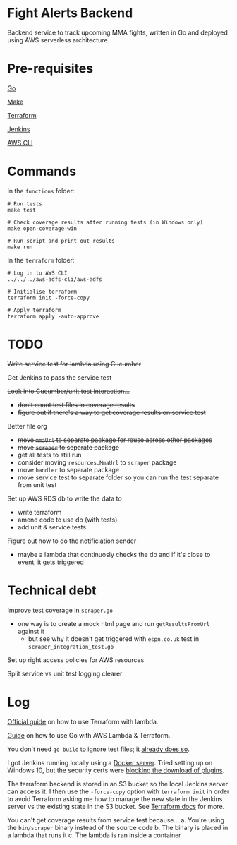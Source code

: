 # Fight Alerts Backend

Backend service to track upcoming MMA fights, written in Go and deployed using AWS serverless architecture.

# Pre-requisites

[Go](https://go.dev/)

[Make](https://www.gnu.org/software/make/)

[Terraform](https://www.terraform.io/)

[Jenkins](https://www.jenkins.io/)

[AWS CLI](https://aws.amazon.com/cli/)

# Commands

In the `functions` folder:

```
# Run tests
make test

# Check coverage results after running tests (in Windows only)
make open-coverage-win

# Run script and print out results
make run
```

In the `terraform` folder:

```
# Log in to AWS CLI
../../../aws-adfs-cli/aws-adfs

# Initialise terraform
terraform init -force-copy

# Apply terraform
terraform apply -auto-approve
```

# TODO

~~Write service test for lambda using Cucumber~~

~~Get Jenkins to pass the service test~~

~~Look into Cucumber/unit test interaction...~~
- ~~don't count test files in coverage results~~
- ~~figure out if there's a way to get coverage results on service test~~

Better file org
- ~~move `mmaUrl` to separate package for reuse across other packages~~
- ~~move `scraper` to separate package~~
- get all tests to still run
- consider moving `resources.MmaUrl` to `scraper` package
- move `handler` to separate package
- move service test to separate folder so you can run the test separate from unit test

Set up AWS RDS db to write the data to
- write terraform
- amend code to use db (with tests)
- add unit & service tests

Figure out how to do the notificiation sender
- maybe a lambda that continuosly checks the db and if it's close to event, it gets triggered

# Technical debt

Improve test coverage in `scraper.go`
- one way is to create a mock html page and run `getResultsFromUrl` against it
    - but see why it doesn't get triggered with `espn.co.uk` test in `scraper_integration_test.go`

Set up right access policies for AWS resources

Split service vs unit test logging clearer

# Log

[Official guide](https://learn.hashicorp.com/tutorials/terraform/lambda-api-gateway) on how to use Terraform with lambda.

[Guide](https://levelup.gitconnected.com/setup-your-go-lambda-and-deploy-with-terraform-9105bda2bd18) on how to use Go with AWS Lambda & Terraform.

You don't need `go build` to ignore test files; it [already does so](https://stackoverflow.com/a/65844817/7874516).

I got Jenkins running locally using a [Docker server](https://www.jenkins.io/doc/book/installing/docker/). Tried setting up on Windows 10, but the security certs were [blocking the download of plugins](https://stackoverflow.com/questions/24563694/jenkins-unable-to-find-valid-certification-path-to-requested-target-error-whil#:~:text=That%20error%20is%20a%20common,is%20a%20Self-Signed%20Certificate).

The terraform backend is stored in an S3 bucket so the local Jenkins server can access it. I then use the `-force-copy` option with `terraform init` in order to avoid Terraform asking me how to manage the new state in the Jenkins server vs the existing state in the S3 bucket. See [Terraform docs](https://www.terraform.io/cli/commands/init#backend-initialization) for more.

You can't get coverage results from service test because...
a. You're using the `bin/scraper` binary instead of the source code
b. The binary is placed in a lambda that runs it
c. The lambda is ran inside a container